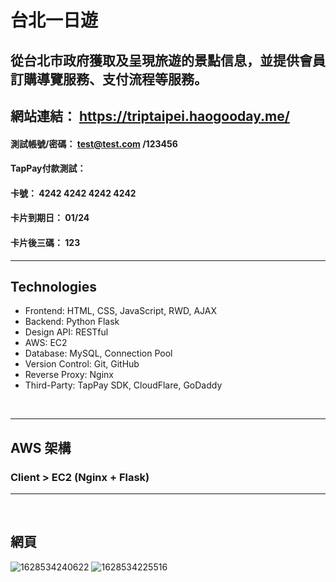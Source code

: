 
# 台北一日遊
## 從台北市政府獲取及呈現旅遊的景點信息，並提供會員訂購導覽服務、支付流程等服務。

## 網站連結： https://triptaipei.haogooday.me/


#### 測試帳號/密碼： test@test.com /123456
#### TapPay付款測試：
#### 卡號： 4242 4242 4242 4242<br>
#### 卡片到期日： 01/24 <br>
#### 卡片後三碼： 123<br>

<hr>

## Technologies

<ul>
    <li>Frontend: HTML, CSS, JavaScript, RWD, AJAX</li>
    <li>Backend: Python Flask</li>
    <li>Design API: RESTful</li>
    <li>AWS: EC2 </li>
    <li>Database: MySQL, Connection Pool</li>
    <li>Version Control: Git, GitHub</li>
    <li>Reverse Proxy: Nginx</li>
    <li>Third-Party: TapPay SDK, CloudFlare, GoDaddy</li>


</ul>
 
<br>

<hr/>

## AWS 架構
### Client > EC2 (Nginx + Flask) 
<hr/>

<br>

## 網頁

![1628534240622](https://user-images.githubusercontent.com/73993570/128756928-bae8f84e-a897-496e-8bd2-a988b2eba1ee.jpg)
![1628534225516](https://user-images.githubusercontent.com/73993570/128756913-8f384474-27cf-40a6-9014-c615a562ce61.jpg)

